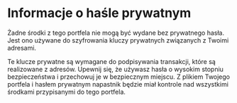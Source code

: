 # Informacje o haśle prywatnym

Żadne środki z tego portfela nie mogą być wydane bez prywatnego hasła. Jest ono używane do szyfrowania kluczy prywatnych związanych z Twoimi adresami.

Te klucze prywatne są wymagane do podpisywania transakcji, które są realizowane z adresów. Upewnij się, że używasz hasła o wysokim stopniu bezpieczeństwa i przechowuj je w bezpiecznym miejscu.
Z plikiem Twojego portfela i hasłem prywatnym napastnik będzie miał kontrole nad wszystkimi środkami przypisanymi do tego portfela.
